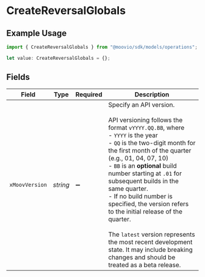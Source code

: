 # CreateReversalGlobals

## Example Usage

```typescript
import { CreateReversalGlobals } from "@moovio/sdk/models/operations";

let value: CreateReversalGlobals = {};
```

## Fields

| Field                                                                                                                                                                                                                                                                                                                                                                                                                                                                                                                                                  | Type                                                                                                                                                                                                                                                                                                                                                                                                                                                                                                                                                   | Required                                                                                                                                                                                                                                                                                                                                                                                                                                                                                                                                               | Description                                                                                                                                                                                                                                                                                                                                                                                                                                                                                                                                            |
| ------------------------------------------------------------------------------------------------------------------------------------------------------------------------------------------------------------------------------------------------------------------------------------------------------------------------------------------------------------------------------------------------------------------------------------------------------------------------------------------------------------------------------------------------------ | ------------------------------------------------------------------------------------------------------------------------------------------------------------------------------------------------------------------------------------------------------------------------------------------------------------------------------------------------------------------------------------------------------------------------------------------------------------------------------------------------------------------------------------------------------ | ------------------------------------------------------------------------------------------------------------------------------------------------------------------------------------------------------------------------------------------------------------------------------------------------------------------------------------------------------------------------------------------------------------------------------------------------------------------------------------------------------------------------------------------------------ | ------------------------------------------------------------------------------------------------------------------------------------------------------------------------------------------------------------------------------------------------------------------------------------------------------------------------------------------------------------------------------------------------------------------------------------------------------------------------------------------------------------------------------------------------------ |
| `xMoovVersion`                                                                                                                                                                                                                                                                                                                                                                                                                                                                                                                                         | *string*                                                                                                                                                                                                                                                                                                                                                                                                                                                                                                                                               | :heavy_minus_sign:                                                                                                                                                                                                                                                                                                                                                                                                                                                                                                                                     | Specify an API version.<br/><br/>API versioning follows the format `vYYYY.QQ.BB`, where <br/>  - `YYYY` is the year<br/>  - `QQ` is the two-digit month for the first month of the quarter (e.g., 01, 04, 07, 10)<br/>  - `BB` is an **optional** build number starting at `.01` for subsequent builds in the same quarter. <br/>    - If no build number is specified, the version refers to the initial release of the quarter.<br/><br/>The `latest` version represents the most recent development state. It may include breaking changes and should be treated as a beta release. |